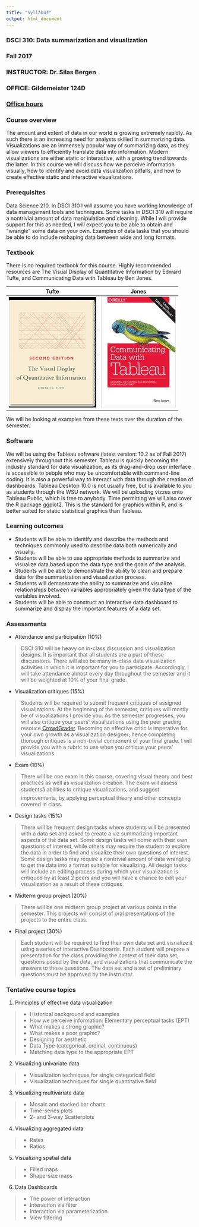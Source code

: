 ```yaml
---
title: "Syllabus"
output: html_document
---
```


### DSCI 310: Data summarization and visualization
### Fall 2017
### INSTRUCTOR: Dr. Silas Bergen
### OFFICE: Gildemeister 124D
### [Office hours](Schedule.html)

### Course overview
The amount and extent of data in our world is growing extremely rapidly. 
As such there is an increasing need for analysts skilled in summarizing data. 
Visualizations are an immensely popular way of summarizing data, as they allow viewers to efficiently translate data into information. 
Modern visualizations are either static or interactive, with a growing trend towards the latter. 
In this course we will discuss how we perceive information visually, how to identify and avoid data visualization pitfalls, 
and how to create effective static and interactive visualizations.

### Prerequisites
Data Science 210. In DSCI 310 I will assume you have working knowledge of data management tools and techniques. 
Some tasks in DSCI 310 will require a nontrivial amount of data manipulation and cleaning. 
While I will provide support for this as needed, I will expect you to be able to obtain and "wrangle" some data on your own. 
Examples of data tasks that you should be able to do include reshaping data between wide and long formats.

### Textbook
There is no required textbook for this course. 
Highly recommended resources are The Visual Display of Quantitative Information by Edward Tufte, and Communicating Data with Tableau by Ben Jones. 


Tufte |   Jones
:-------------------------:|:-------------------------:
![](img/tufte-book.jpg)  |  ![](img/cdwt-book.jpg)


We will be looking at examples from these texts over the duration of the semester.

  

### Software
We will be using the Tableau software (latest version: 10.2 as of Fall 2017) extensively throughout this semester.
Tableau is quickly becoming the industry standard for data visualization, 
as its drag-and-drop user interface is accessible to people who may be uncomfortable with command-line coding. 
It is also a powerful way to interact with data through the creation of dashboards. Tableau Desktop 10.0 is not usually free, but is available to you as students through the WSU network. We will be uploading vizzes onto Tableau Public, which is free to anybody. Time permitting we will also cover the R package ggplot2. This is the standard for graphics within R, and is better suited for static statistical graphics than Tableau.

### Learning outcomes
* Students will be able to identify and describe the methods and techniques commonly used to describe data both numerically and visually.
* Students will be able to use appropriate methods to summarize and visualize data based upon the data type and the goals of the analysis.
* Students will be able to demonstrate the ability to clean and prepare data for the summarization and visualization process.
* Students will demonstrate the ability to summarize and visualize relationships between variables appropriately given the data type of the variables involved.
* Students will be able to construct an interactive data dashboard to summarize and display the important features of a data set.


### Assessments

* Attendance and participation (10%)

>DSCI 310 will be heavy on in-class discussion and visualization designs. 
It is important that all students are a part of these discussions. 
There will also be many in-class data visualization activities in which it is important for you to participate.
 Accordingly, I will take attendance almost every day throughout the semester and it will be weighted at 10% of your final grade.

* Visualization critiques (15%)

 >Students will be required to submit frequent critiques of assigned visualizations. 
At the beginning of the semester, critiques will mostly be of visualizations I provide you. 
As the semester progresses, you will also critique your peers' visualizations using the peer grading resouce [CrowdGrader](https://www.crowdgrader.org/). 
Becoming an effective critic is imperative for your own growth as a visualization designer; 
hence completing thorough critiques is a non-trivial component of your final grade. 
I will provide you with a rubric to use when you critique your peers' visualizations.

* Exam (10%)

 >There will be one exam in this course, covering visual theory and best practices as well as visualization creation. 
The exam will assess studentsâ abilities to critique visualizations, and suggest improvements, by applying perceptual theory and other concepts covered in class.

* Design tasks (15%)

>There will be frequent design tasks where students will be presented with a data set and asked to create a viz summarizing important aspects of the data set. 
Some design tasks will come with their own questions of interest, while others may require the student to explore the data in order to find and visualize their own 
questions of interest. Some design tasks may require a nontrivial amount of data wrangling to get the data into a format suitable for visualizing. 
All design tasks will include an editing process during which your visualization is critiqued by at least 2 peers and you will have a chance to edit your 
visualization as a result of these critiques.


* Midterm group project (20%)

>There will be one midterm group project at various points in the semester. This projects will consist of oral presentations of the projects to the entire class.

* Final project (30%)

>Each student will be required to find their own data set and visualize it using a series of interactive Dashboards. 
Each student will prepare a presentation for the class providing the context of their data set, questions posed by the data, 
and visualizations that communicate the answers to those questions. The data set and a set of preliminary questions must be approved by the instructor.


### Tentative course topics
1.	Principles of effective data visualization   

>* Historical background and examples    
>* How we perceive information: Elementary perceptual tasks (EPT)    
>* What makes a strong graphic?    
>* What makes a poor graphic?  
>* Designing for aesthetic  
>* Data Type (categorical, ordinal, continuous)  
>* Matching data type to the appropriate EPT  

2.	Visualizing univariate data 

>* Visualization techniques for single categorical field 
>* Visualization techniques for single quantitative field 

3.	Visualizing multivariate data  

>* Mosaic and stacked bar charts   
>* Time-series plots  
>* 2- and 3-way Scatterplots  

4.	Visualizing aggregated data

>* Rates  
>* Ratios  

5.	Visualizing spatial data

>* Filled maps  
>* Shape-size maps  

6.	Data Dashboards

>* The power of interaction  
>* Interaction via filter  
>* Interaction via parameterization  
>* View filtering  
